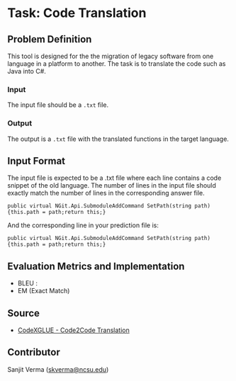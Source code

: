 # Task: Code Translation

## Problem Definition
This tool is designed for the the migration of legacy software from one language in a platform to another. The
task is to translate the code such as Java into C#. 

### Input

The input file should be a `.txt` file.

### Output

The output is a `.txt` file with the translated functions in the target language.

## Input Format
The input file is expected to be a .txt file where each line contains a code snippet of the old language. The number of lines in the input file should exactly match the number of lines in the corresponding answer file. 



```
public virtual NGit.Api.SubmoduleAddCommand SetPath(string path){this.path = path;return this;}

```

And the corresponding line in your prediction file is:
```
public virtual NGit.Api.SubmoduleAddCommand SetPath(string path){this.path = path;return this;}

```


## Evaluation Metrics and Implementation

- BLEU : 
- EM (Exact Match)

## Source

- [CodeXGLUE - Code2Code Translation](https://github.com/microsoft/CodeXGLUE/tree/main/Code-Code/code-to-code-trans)

## Contributor

Sanjit Verma (skverma@ncsu.edu)

